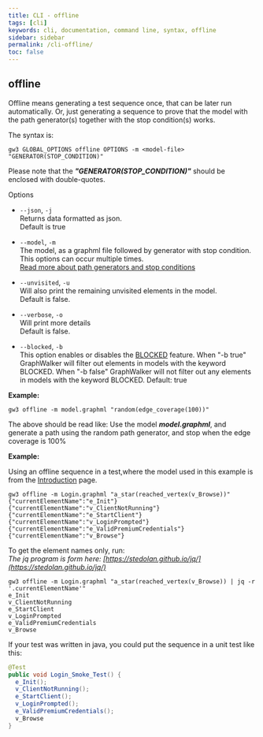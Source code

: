 ```yaml
---
title: CLI - offline
tags: [cli]
keywords: cli, documentation, command line, syntax, offline
sidebar: sidebar
permalink: /cli-offline/
toc: false
---
```



## offline

Offline means generating a test sequence once, that can be later run automatically. Or, just generating a sequence to prove that the model with the path generator(s) together with the stop condition(s) works.

The syntax is:

```
gw3 GLOBAL_OPTIONS offline OPTIONS -m <model-file> "GENERATOR(STOP_CONDITION)"
```

Please note that the ***"GENERATOR(STOP_CONDITION)"*** should be enclosed with double-quotes.

Options

* `--json`, `-j`<br>
Returns data formatted as json.<br>
Default is true

* `--model`, `-m`<br>
The model, as a graphml file followed by generator with stop condition.<br>
This options can occur multiple times.<br>
[Read more about path generators and stop conditions](/generators_and_stop_conditions)

* `--unvisited`, `-u`<br>
Will also print the remaining unvisited elements in the model.<br>
Default is false.

* `--verbose`, `-o`<br>
Will print more details<br>
Default is false.

* `--blocked`, `-b`<br>
This option enables or disables the [BLOCKED](/yed_model_syntax#keywords) feature. When "-b true" GraphWalker will filter out elements in models with the keyword BLOCKED. When "-b false" GraphWalker will not filter out any elements in models with the keyword BLOCKED. Default: true

**Example:**<br>
```
gw3 offline -m model.graphml "random(edge_coverage(100))"
```

The above should be read like: Use the model ***model.graphml***, and generate a path using the random path generator,
and stop when the edge coverage is 100%

**Example:**<br>

Using an offline sequence in a test,where the model used in this example is from the [Introduction](/introduction) page.

```
gw3 offline -m Login.graphml "a_star(reached_vertex(v_Browse))"
{"currentElementName":"e_Init"}
{"currentElementName":"v_ClientNotRunning"}
{"currentElementName":"e_StartClient"}
{"currentElementName":"v_LoginPrompted"}
{"currentElementName":"e_ValidPremiumCredentials"}
{"currentElementName":"v_Browse"}
```

To get the element names only, run:<br>
_The jq program is form here: [https://stedolan.github.io/jq/](https://stedolan.github.io/jq/)_ 

```
gw3 offline -m Login.graphml "a_star(reached_vertex(v_Browse)) | jq -r '.currentElementName'"
e_Init
v_ClientNotRunning
e_StartClient
v_LoginPrompted
e_ValidPremiumCredentials
v_Browse
```

If your test was written in java, you could put the sequence in a unit test like this:

```java
@Test
public void Login_Smoke_Test() {
  e_Init();
  v_ClientNotRunning();
  e_StartClient();
  v_LoginPrompted();
  e_ValidPremiumCredentials();
  v_Browse
}
```
